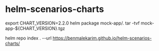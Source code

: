 # helm-scenarios-charts

export CHART_VERSION=2.2.0
helm package mock-app/.
tar -tvf mock-app-${CHART_VERSION}.tgz

helm repo index . --url https://benmalekarim.github.io/helm-scenarios-charts/